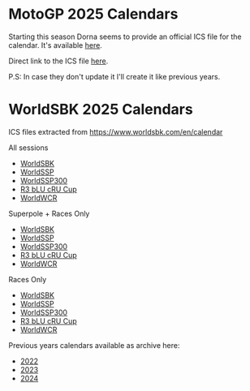 # MotoGP 2025 Calendars

Starting this season Dorna seems to provide an official ICS file for the calendar. It's available <a href="https://www.motogp.com/en/calendar">here</a>.

Direct link to the ICS file <a href="https://resources.motogp.com/files/ics/motogp-calendar-2025.ics">here</a>.

P.S: In case they don't update it I'll create it like previous years.



# WorldSBK 2025 Calendars

ICS files extracted from <a href="https://www.worldsbk.com/en/calendar">https://www.worldsbk.com/en/calendar</a>

All sessions
- <a href="wsbk/2025/WorldSBK_2025_calendar.ics">WorldSBK</a>
- <a href="wsbk/2025/WorldSSP_2025_calendar.ics">WorldSSP</a>
- <a href="wsbk/2025/WorldSSP300_2025_calendar.ics">WorldSSP300</a>
- <a href="wsbk/2025/R3 bLU cRU Cup_2025_calendar.ics">R3 bLU cRU Cup</a>
- <a href="wsbk/2025/WorldWCR_2025_calendar.ics">WorldWCR</a>

Superpole + Races Only
- <a href="wsbk/2025/WorldSBK_filtered_2025_calendar.ics">WorldSBK</a>
- <a href="wsbk/2025/WorldSSP_filtered_2025_calendar.ics">WorldSSP</a>
- <a href="wsbk/2025/WorldSSP300_filtered_2025_calendar.ics">WorldSSP300</a>
- <a href="wsbk/2025/R3 bLU cRU Cup_filtered_2025_calendar.ics">R3 bLU cRU Cup</a>
- <a href="wsbk/2025/WorldWCR_filtered_2025_calendar.ics">WorldWCR</a>

Races Only
- <a href="wsbk/2025/WorldSBK_races_2025_calendar.ics">WorldSBK</a>
- <a href="wsbk/2025/WorldSSP_races_2025_calendar.ics">WorldSSP</a>
- <a href="wsbk/2025/WorldSSP300_races_2025_calendar.ics">WorldSSP300</a>
- <a href="wsbk/2025/R3 bLU cRU Cup_races_2025_calendar.ics">R3 bLU cRU Cup</a>
- <a href="wsbk/2025/WorldWCR_races_2024_calendar.ics">WorldWCR</a>


Previous years calendars available as archive here:
- <a href="2022">2022</a>
- <a href="2023">2023</a>
- <a href="2024">2024</a>
